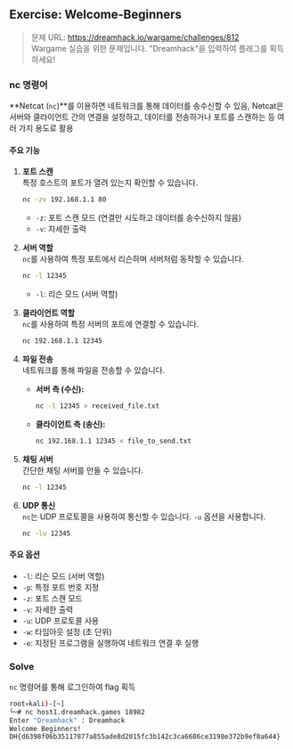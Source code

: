 ## Exercise: Welcome-Beginners
> 문제 URL: https://dreamhack.io/wargame/challenges/812  
> Wargame 실습을 위한 문제입니다. "Dreamhack"을 입력하여 플래그를 획득하세요!

### nc 명령어
**Netcat (`nc`)**를 이용하면 네트워크를 통해 데이터를 송수신할 수 있음, Netcat은 서버와 클라이언트 간의 연결을 설정하고, 데이터를 전송하거나 포트를 스캔하는 등 여러 가지 용도로 활용

#### 주요 기능

1. **포트 스캔**  
   특정 호스트의 포트가 열려 있는지 확인할 수 있습니다.
   
   ```bash
   nc -zv 192.168.1.1 80
   ```
   - `-z`: 포트 스캔 모드 (연결만 시도하고 데이터를 송수신하지 않음)
   - `-v`: 자세한 출력

2. **서버 역할**  
   `nc`를 사용하여 특정 포트에서 리슨하며 서버처럼 동작할 수 있습니다.
   
   ```bash
   nc -l 12345
   ```
   - `-l`: 리슨 모드 (서버 역할)

3. **클라이언트 역할**  
   `nc`를 사용하여 특정 서버의 포트에 연결할 수 있습니다.
   
   ```bash
   nc 192.168.1.1 12345
   ```

4. **파일 전송**  
   네트워크를 통해 파일을 전송할 수 있습니다.
   
   - **서버 측 (수신):**
     ```bash
     nc -l 12345 > received_file.txt
     ```
   - **클라이언트 측 (송신):**
     ```bash
     nc 192.168.1.1 12345 < file_to_send.txt
     ```

5. **채팅 서버**  
   간단한 채팅 서버를 만들 수 있습니다.
   
   ```bash
   nc -l 12345
   ```

6. **UDP 통신**  
   `nc`는 UDP 프로토콜을 사용하여 통신할 수 있습니다. `-u` 옵션을 사용합니다.
   
   ```bash
   nc -lu 12345
   ```

#### 주요 옵션

- `-l`: 리슨 모드 (서버 역할)
- `-p`: 특정 포트 번호 지정
- `-z`: 포트 스캔 모드
- `-v`: 자세한 출력
- `-u`: UDP 프로토콜 사용
- `-w`: 타임아웃 설정 (초 단위)
- `-e`: 지정된 프로그램을 실행하여 네트워크 연결 후 실행

### Solve
   `nc` 명령어를 통해 로그인하여 flag 획득
   
   ```bash
   root💀kali)-[~]
   └─# nc host1.dreamhack.games 18982
   Enter "Dreamhack" : Dreamhack
   Welcome Beginners!
   DH{d6398f06b35117877a855ade8d2015fc3b142c3ca6686ce3198e372b9ef8a644}
   ```